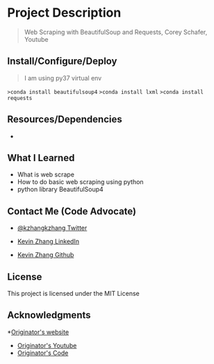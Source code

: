 # Project Description

> Web Scraping with BeautifulSoup and Requests, Corey Schafer, Youtube

## Install/Configure/Deploy

> I am using py37 virtual env

`>conda install beautifulsoup4`
`>conda install lxml`
`>conda install requests`

## Resources/Dependencies

* []()

## What I Learned

* What is web scrape
* How to do basic web scraping using python
* python library BeautifulSoup4

## Contact Me (Code Advocate)

* [@kzhangkzhang Twitter](https://twitter.com/kzhangkzhang)

* [Kevin Zhang LinkedIn](https://www.linkedin.com/in/kevin-zhang-apex-ebs-bigdata/)

* [Kevin Zhang Github](https://www.github.com/kzhangkzhang)

## License

This project is licensed under the MIT License

## Acknowledgments

*[Originator's website](https://www.coreyms.com)
* [Originator's Youtube](https://www.youtube.com/watch?v=ng2o98k983k)
* [Originator's Code](https://github.com/CoreyMSchafer/code_snippets/tree/master/BeautifulSoup)